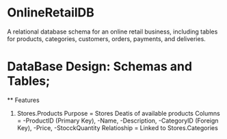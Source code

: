 # OnlineRetailDB
A relational database schema for an online retail business, including tables for products, categories, customers, orders, payments, and deliveries.


# DataBase Design: Schemas and Tables;

** Features

1. Stores.Products
   Purpose = Stores Deatis of available products
   Columns = -ProductID (Primary Key), -Name, -Description, -CategoryID (Foreign Key), -Price, -StocckQuantity
   Relatioship = Linked to Stores.Categories
